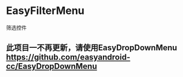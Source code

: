 # EasyFilterMenu
筛选控件
## 此项目一不再更新，请使用EasyDropDownMenu https://github.com/easyandroid-cc/EasyDropDownMenu
